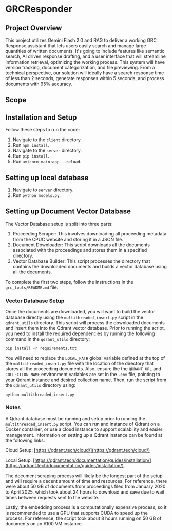 # GRCResponder
## Project Overview
This project utilizes Gemini Flash 2.0 and RAG to deliver a working GRC Response assistant that lets users easily search and manage large quantities of written documents. It's going to include features like semantic search, AI driven response drafting, and a user interface that will streamline information retrieval, optimizing the working process. This system will have version tracking, document categorization, and file previewing. From a technical perspective, our solution will ideally have a search response time of less than 2 seconds, generate responses within 5 seconds, and process documents with 95% accuracy. 

## Scope
## Installation and Setup
Follow these steps to run the code:
1. Navigate to the `client` directory
2. Run `npm install`.
3. Navigate to the `server` directory.
4. Run `pip install`.
5. Run `uvicorn main:app --reload`.

## Setting up local database
1. Navigate to `server` directory.
2. Run `python models.py`.

## Setting up Document Vector Database

The Vector Database setup is split into three parts:

1. Proceeding Scraper: This involves downloading all proceeding metadata from the CPUC website and storing it in a JSON file.
2. Document Downloader: This script downloads all the documents associated with the proceedings and stores them in a specified directory.
3. Vector Database Builder: This script processes the directory that contains the downloaded documents and builds a vector database using all the documents.

To complete the first two steps, follow the instructions in the `grc_tools/README.md` file.

### Vector Database Setup

Once the documents are downloaded, you will want to build the vector database directly using the `multithreaded_insert.py` script in the `qdrant_utils` directory. This script will process the downloaded documents and insert them into the Qdrant vector database. Prior to running the script, you need to install the required dependencies by running the following command in the `qdrant_utils` directory:

```pip install -r requirements.txt```

You will need to replace the `LOCAL_PATH` global variable defined at the top of the `multithreaded_insert.py` file with the location of the directory that stores all the proceeding documents. Also, ensure the the `QDRANT_URL` and `COLLECTION_NAME` environment variables are set in the `.env` file, pointing to your Qdrant instance and desired collection name. Then, run the script from the `qdrant_utils` directory using:

```python multithreaded_insert.py```

### Notes

A Qdrant database must be running and setup prior to running the `multithreaded_insert.py` script. You can run and instance of Qdrant on a Docker container, or use a cloud instance to support scalability and easier management. Information on setting up a Qdrant instance can be found at the following links:

 Cloud Setup: [https://qdrant.tech/cloud/](https://qdrant.tech/cloud/) 

 Local Setup: [https://qdrant.tech/documentation/guides/installation/](https://qdrant.tech/documentation/guides/installation/).


The document scraping process will likely be the longest part of the setup and will require a decent amount of time and resources. For reference, there were about 50 GB of documents from proceedings filed from January 2020 to April 2025, which took about 24 hours to download and save due to wait times between requests sent to the website.

Lastly, the embedding process is a computationally expensive process, so it is recommended to use a GPU that supports CUDA to speed up the process. For reference, the script took about 8 hours running on 50 GB of documents on an A100 VM instance.


